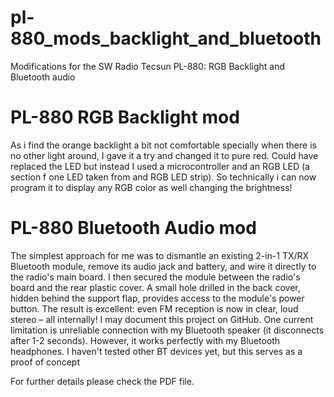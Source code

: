 # pl-880_mods_backlight_and_bluetooth
Modifications for the SW Radio Tecsun PL-880: RGB Backlight and Bluetooth audio

# PL-880 RGB Backlight mod
As i find the orange backlight a bit not comfortable specially when there is no other light around, I gave it a try and changed it to pure red. Could have replaced the LED but instead I used a microcontroller and an RGB LED (a section f one LED taken from and RGB LED strip). 
So technically i can now program it to display any RGB color as well changing the brightness!

# PL-880 Bluetooth Audio mod
The simplest approach for me was to dismantle an  existing 2-in-1 TX/RX Bluetooth module, remove its audio jack and  battery, and wire it directly to the radio's main board. I then secured  the module between the radio's board and the rear plastic cover. A small  hole drilled in the back cover, hidden behind the support flap,  provides access to the module's power button.
The result is excellent: even FM reception is now in clear, loud stereo – all internally! I may document this project on GitHub.
One  current limitation is unreliable connection with my Bluetooth speaker  (it disconnects after 1-2 seconds). However, it works perfectly with my Bluetooth headphones. I haven't tested other BT devices yet, but this  serves as a proof of concept

For further details please check the PDF file.
